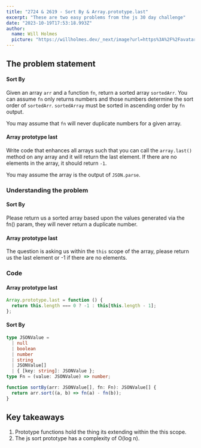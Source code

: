 ```yaml
---
title: "2724 & 2619 - Sort By & Array.prototype.last"
excerpt: "These are two easy problems from the js 30 day challenge"
date: "2023-10-19T17:53:18.993Z"
author:
  name: Will Holmes
  picture: "https://willholmes.dev/_next/image?url=https%3A%2F%2Favatars.githubusercontent.com%2Fu%2F13040458&w=128&q=75"
---
```


## The problem statement

#### Sort By

Given an array `arr` and a function `fn`, return a sorted array `sortedArr`. You can assume `fn` only returns numbers and those numbers determine the sort order of `sortedArr`. `sortedArray` must be sorted in ascending order by `fn` output.

You may assume that `fn` will never duplicate numbers for a given array.

#### Array prototype last

Write code that enhances all arrays such that you can call the `array.last()` method on any array and it will return the last element. If there are no elements in the array, it should return `-1`.

You may assume the array is the output of `JSON.parse`.

### Understanding the problem

#### Sort By

Please return us a sorted array based upon the values generated via the fn() param, they will never return a duplicate number.

#### Array prototype last

The question is asking us within the `this` scope of the array, please return us the last element or -1 if there are no elements.

### Code

#### Array prototype last

```ts
Array.prototype.last = function () {
  return this.length === 0 ? -1 : this[this.length - 1];
};
```

#### Sort By

```ts
type JSONValue =
  | null
  | boolean
  | number
  | string
  | JSONValue[]
  | { [key: string]: JSONValue };
type Fn = (value: JSONValue) => number;

function sortBy(arr: JSONValue[], fn: Fn): JSONValue[] {
  return arr.sort((a, b) => fn(a) - fn(b));
}
```

## Key takeaways

1. Prototype functions hold the thing its extending within the this scope.
2. The js sort prototype has a complexity of O(log n).
